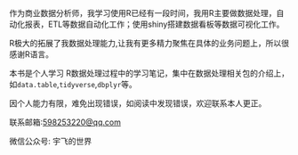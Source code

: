 作为商业数据分析师，我学习使用R已经有一段时间，我用R主要做数据处理，自动化报表，ETL等数据自动化工作；使用shiny搭建数据看板等数据可视化工作。

R极大的拓展了我数据处理能力,让我有更多精力聚焦在具体的业务问题上，所以很感谢R语言。

本书是个人学习 R数据处理过程中的学习笔记，集中在数据处理相关包的介绍上，如`data.table`,`tidyverse`,`dbplyr`等。

因个人能力有限，难免出现错误，如阅读中发现错误，欢迎联系本人更正。

联系邮箱:598253220@qq.com

微信公众号: 宇飞的世界